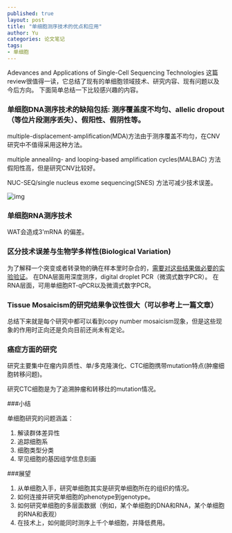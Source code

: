 ```yaml
---
published: true
layout: post
title: "单细胞测序技术的优点和应用"
author: Yu
categories: 论文笔记
tags:
- 单细胞
---
```


Adevances and Applications of Single-Cell Sequencing Technologies 这篇review很值得一读，它总结了现有的单细胞领域技术、研究内容、现有问题以及今后方向。
下面简单总结一下比较感兴趣的内容。

### 单细胞DNA测序技术的缺陷包括: 测序覆盖度不均匀、allelic dropout（等位片段测序丢失）、假阳性、假阴性等。

multiple-displacement-amplification(MDA)方法由于测序覆盖不均匀，在CNV研究中不值得采用这种方法。

multiple annealilng- and looping-based amplification cycles(MALBAC) 方法假阳性高，但是研究CNV比较好。

NUC-SEQ/single nucleus exome sequencing(SNES) 方法可减少技术误差。

![img](https://i.imgur.com/HwFzceg.png)

### 单细胞RNA测序技术

WAT会造成3'mRNA 的偏差。

### 区分技术误差与生物学多样性(Biological Variation)

为了解释一个突变或者转录物的确在样本里时杂合的，<u>需要对这些结果做必要的实验验证</u>。 在DNA层面用深度测序，digital droplet PCR（微滴式数字PCR）。
在RNA层面，可用单细胞RT-qPCR以及微滴式数字PCR。

### Tissue Mosaicism的研究结果争议性很大（可以参考上一篇文章）

总结下来就是每个研究中都可以看到copy number mosaicism现象，但是这些现象的作用时正向还是负向目前还尚未有定论。

### 癌症方面的研究

研究主要集中在瘤内异质性、单/多克隆演化、CTC细胞携带mutation特点(肿瘤细胞转移问题)。

研究CTC细胞是为了追溯肿瘤和转移灶的mutation情况。

###小结

单细胞研究的问题涵盖：

1. 解读群体差异性
2. 追踪细胞系
3. 细胞类型分类
4. 罕见细胞的基因组学信息刻画

###展望

1. 从单细胞入手，研究单细胞其实是研究单细胞所在的组织的情况。
2. 如何连接并研究单细胞的phenotype到genotype。
3. 如何研究单细胞的多层面数据（例如，某个单细胞的DNA和RNA，某个单细胞的RNA和表观）
4. 在技术上，如何能同时测序上千个单细胞，并降低费用。


